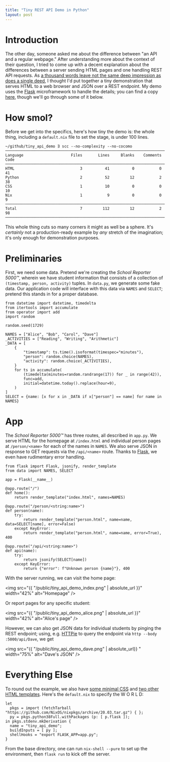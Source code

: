 ```yaml
---
title: "Tiny REST API Demo in Python"
layout: post
---
```


# Introduction

The other day, someone asked me about the difference between "an API and a regular webpage."
After understanding more about the context of their question, I tried to come up with a decent explanation about the differences between a server sending HTML pages and one handling REST API requests.
As [a thousand words leave not the same deep impression as does a single deed](https://en.wikipedia.org/wiki/A_picture_is_worth_a_thousand_words#History), I thought I'd put together a tiny demonstration that serves HTML to a web browser and JSON over a REST endpoint.
My demo uses the [Flask](https://flask.palletsprojects.com/) microframework to handle the details; you can find a copy [here](https://github.com/genos/tiny_api_demo), though we'll go through some of it below.

# How smol?

Before we get into the specifics, here's how tiny the demo is: the whole thing, including a `default.nix` file to set the stage, is under 100 lines.

```
~/github/tiny_api_demo ∃ scc --no-complexity --no-cocomo
───────────────────────────────────────────────────────────────────────────────
Language                     Files       Lines     Blanks    Comments      Code
───────────────────────────────────────────────────────────────────────────────
HTML                             3          41          0           0        41
Python                           2          52         12           2        38
CSS                              1          10          0           0        10
Nix                              1           9          0           0         9
───────────────────────────────────────────────────────────────────────────────
Total                            7         112         12           2        98
───────────────────────────────────────────────────────────────────────────────
```

This whole thing cuts so many corners it might as well be a sphere.
It's _certainly_ not a production-ready example by _any_ stretch of the imagination; it's only enough for demonstration purposes.

# Preliminaries

First, we need some data.
Pretend we're creating the _School Reporter 5000™_, wherein we have student information that consists of a collection of `(timestamp, person, activity)` tuples.
In `data.py`, we generate some fake data.
Our application code will interface with this data via `NAMES` and `SELECT`; pretend this stands in for a proper database.

```
from datetime import datetime, timedelta
from itertools import accumulate
from operator import add
import random

random.seed(1729)

NAMES = ["Alice", "Bob", "Carol", "Dave"]
_ACTIVITIES = ["Reading", "Writing", "Arithmetic"]
_DATA = [
    {
        "timestamp": ts.time().isoformat(timespec="minutes"),
        "person": random.choice(NAMES),
        "activity": random.choice(_ACTIVITIES),
    }
    for ts in accumulate(
        (timedelta(minutes=random.randrange(17)) for _ in range(42)),
        func=add,
        initial=datetime.today().replace(hour=9),
    )
]
SELECT = {name: [x for x in _DATA if x["person"] == name] for name in NAMES}
```

# App

The _School Reporter 5000™_ has three routes, all described in `app.py`.
We serve HTML for the homepage at `/index.html` and individual person pages at `/person/<name>` for each of the names in `NAMES`.
We also serve JSON in response to GET requests via the `/api/<name>` route.
Thanks to [Flask](https://flask.palletsprojects.com/), we even have rudimentary error handling.

```
from flask import Flask, jsonify, render_template
from data import NAMES, SELECT

app = Flask(__name__)

@app.route("/")
def home():
    return render_template("index.html", names=NAMES)

@app.route("/person/<string:name>")
def person(name):
    try:
        return render_template("person.html", name=name, data=SELECT[name], error=False)
    except KeyError:
        return render_template("person.html", name=name, error=True), 400

@app.route("/api/<string:name>")
def api(name):
    try:
        return jsonify(SELECT[name])
    except KeyError:
        return {"error": f"Unknown person {name}"}, 400
```

With the server running, we can visit the home page:

<img src="{{ "/public/tiny_api_demo_index.png" | absolute_url }}" width="42%" alt="Homepage" />

Or report pages for any specific student:

<img src="{{ "/public/tiny_api_demo_alice.png" | absolute_url }}" width="42%" alt="Alice's page" />

However, we can also get JSON data for individual students by pinging the REST endpoint; using, e.g. [HTTPie](https://httpie.org) to query the endpoint via `http --body :5000/api/Dave`, we get

<img src="{{ "/public/tiny_api_demo_dave.png" | absolute_url}} " width="75%" alt="Dave's JSON" />


# Everything Else

To round out the example, we also have [some minimal CSS](https://github.com/genos/tiny_api_demo/blob/main/static/styles.css) and [two other HTML templates](https://github.com/genos/tiny_api_demo/blob/main/templates).
Here's the `default.nix` to specify the W O R L D:

```
let
  pkgs = import (fetchTarball "https://github.com/NixOS/nixpkgs/archive/20.03.tar.gz") { };
  py = pkgs.python38Full.withPackages (p: [ p.flask ]);
in pkgs.stdenv.mkDerivation {
  name = "tiny_api_demo";
  buildInputs = [ py ];
  shellHooks = "export FLASK_APP=app.py";
}
```

From the base directory, one can run `nix-shell --pure` to set up the environment, then `flask run` to kick off the server.
